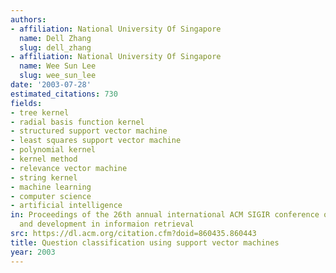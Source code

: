 ```yaml
---
authors:
- affiliation: National University Of Singapore
  name: Dell Zhang
  slug: dell_zhang
- affiliation: National University Of Singapore
  name: Wee Sun Lee
  slug: wee_sun_lee
date: '2003-07-28'
estimated_citations: 730
fields:
- tree kernel
- radial basis function kernel
- structured support vector machine
- least squares support vector machine
- polynomial kernel
- kernel method
- relevance vector machine
- string kernel
- machine learning
- computer science
- artificial intelligence
in: Proceedings of the 26th annual international ACM SIGIR conference on Research
  and development in informaion retrieval
src: https://dl.acm.org/citation.cfm?doid=860435.860443
title: Question classification using support vector machines
year: 2003
---
```

